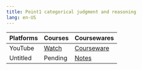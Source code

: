 ```yaml
---
title: Point1 categorical judgment and reasoning
lang: en-US
---
```


| Platforms | Courses                                                                                      | Coursewares                                                                    |
|-----------|----------------------------------------------------------------------------------------------|--------------------------------------------------------------------------------|
| YouTube   | [Watch](https://www.youtube.com/watch?v=RrHXiSokZPs&list=PLm0MFkgiW1JgKBWG0VX7olTlzv7rYD_l5) | [Courseware](../../public/logic/139%20Points%20courses/pdf/1%20Courseware.pdf) |
| Untitled  | Pending                                                                                      | [Notes](../../public/logic/139%20Points%20courses/pdf/Notes.pdf)               |

